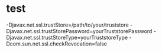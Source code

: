 # test

-Djavax.net.ssl.trustStore=/path/to/your/truststore -Djavax.net.ssl.trustStorePassword=yourTruststorePassword -Djavax.net.ssl.trustStoreType=yourTruststoreType -Dcom.sun.net.ssl.checkRevocation=false
